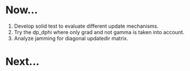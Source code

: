 Now...
======

1.  Develop solid test to evaluate different update mechanisms.
1.  Try the dp_dphi where only grad and not gamma is taken into account.
1.  Analyze jamming for diagonal updatedir matrix.


Next...
=======

